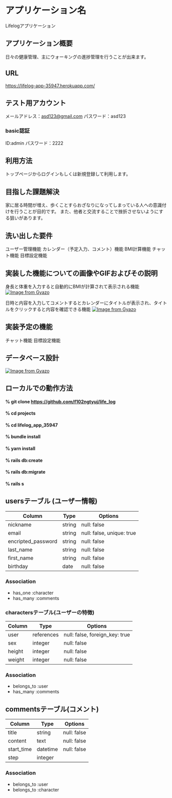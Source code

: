 # アプリケーション名
Lifelogアプリケーション

## アプリケーション概要
日々の健康管理、主にウォーキングの進捗管理を行うことが出来ます。

## URL
https://lifelog-app-35947.herokuapp.com/

## テスト用アカウント
メールアドレス：asd123@gmail.com
パスワード：asd123

### basic認証
ID:admin
パスワード：2222

## 利用方法
トップページからログインもしくは新規登録して利用します。

## 目指した課題解決
家に居る時間が増え、歩くことすらおざなりになってしまっている人への意識付けを行うことが目的です。
また、他者と交流することで挫折させないようにする狙いがあります。

## 洗い出した要件
ユーザー管理機能
カレンダー（予定入力、コメント）機能
BMI計算機能
チャット機能
目標設定機能

## 実装した機能についての画像やGIFおよびその説明
身長と体重を入力すると自動的にBMIが計算されて表示される機能
[![Image from Gyazo](https://i.gyazo.com/4e42b525f0dfca6388cd1966642e8295.gif)](https://gyazo.com/4e42b525f0dfca6388cd1966642e8295)

日時と内容を入力してコメントするとカレンダーにタイトルが表示され、タイトルをクリックすると内容を確認できる機能
[![Image from Gyazo](https://i.gyazo.com/1b88e9b5f8032fb67fe814dd5faa323b.gif)](https://gyazo.com/1b88e9b5f8032fb67fe814dd5faa323b)

## 実装予定の機能
チャット機能
目標設定機能

## データベース設計
[![Image from Gyazo](https://i.gyazo.com/6fbd0d6c408623d3b0d4705ebe70661a.png)](https://gyazo.com/6fbd0d6c408623d3b0d4705ebe70661a)

## ローカルでの動作方法
#### % git clone https://github.com/f102ngtyuj/life_log
#### % cd projects
#### % cd lifelog_app_35947
#### % bundle install
#### % yarn install
#### % rails db:create
#### % rails db:migrate
#### % rails s


## usersテーブル (ユーザー情報)

|Column             |Type   |Options                   |
|------------------ |------ |------------------------- |
|nickname           |string |null: false               |
|email              |string |null: false, unique: true |
|encripted_password |string |null: false               |
|last_name          |string |null: false               |
|first_name         |string |null: false               |
|birthday           |date   |null: false               |

### Association
- has_one :character
- has_many :comments



### charactersテーブル(ユーザーの特徴)

|Column           |Type       |Options                        |
|---------------- |---------- |------------------------------ |
|user             |references |null: false, foreign_key: true |
|sex              |integer    |null: false                    |
|height           |integer    |null: false                    |
|weight           |integer    |null: false                    |

### Association
- belongs_to :user
- has_many :comments



## commentsテーブル(コメント)

|Column     |Type       |Options                        |
|---------- |---------- |------------------------------ |
|title      |string     |null: false                    |
|content    |text       |null: false                    |
|start_time |datetime   |null: false                    |
|step       |integer    |                               |

### Association
- belongs_to :user
- belongs_to :character
